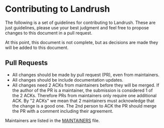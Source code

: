 # Contributing to Landrush

The following is a set of guidelines for contributing to Landrush.  These are just guidelines, please use your best judgment and feel free to propose changes to this document in a pull request.

At this point, this document is not complete, but as decisions are made they will be added to this document. 

## Pull Requests

* All changes should be made by pull request (PR), even from maintainers. 
* All changes should be include documentation updates.
* All changes need 2 ACKs from maintainers before they will be merged. If the author of the PR is a maintainer, the submission is considered 1 of the 2 ACKs.  Therefore PRs from maintainers only require one additional ACK. By "2 ACKs" we mean that 2 maintainers must acknowledge that the change is a good one. The 2nd person to ACK the PR should merge the PR with a comment including their agreement.

Maintainers are listed in the [MAINTAINERS](MAINTAINERS) file.
